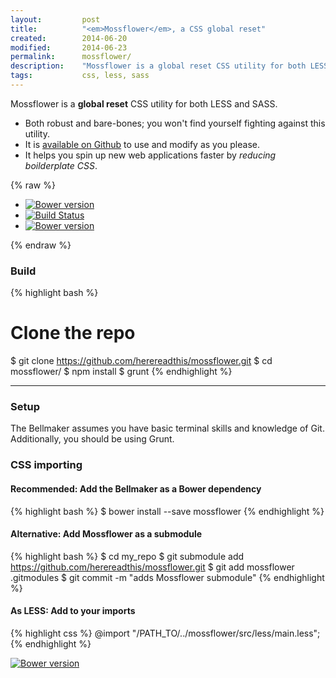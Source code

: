 ```yaml
---
layout:     	post
title:      	"<em>Mossflower</em>, a CSS global reset"
created:       	2014-06-20
modified:		2014-06-23
permalink:  	mossflower/
description:	"Mossflower is a global reset CSS utility for both LESS and SASS to help you spin up new websites."
tags:       	css, less, sass
---
```


Mossflower is a **global reset** CSS utility for both LESS and SASS.

* Both robust and bare-bones; you won't find yourself fighting against this utility.
* It is [available on Github](https://github.com/herereadthis/mossflower) to use and modify as you please.
* It helps you spin up new web applications faster by *reducing boilderplate CSS*.
<!--more-->

{% raw %}
<ul id="github_badges" class="sunflash_navmenu">
	<li><a href="http://badge.fury.io/bo/mossflower">
			<img alt="Bower version" src="https://badge.fury.io/bo/mossflower.svg" />
		</a></li>
	<li><a href="http://travis-ci.org/herereadthis/mossflower">
			<img alt="Build Status" src="https://secure.travis-ci.org/herereadthis/mossflower.svg?branch=master" />
		</a></li>
	<li><a href="https://david-dm.org/herereadthis/mossflower#info=devDependencies">
			<img alt="Bower version" src="https://david-dm.org/herereadthis/mossflower/dev-status.svg" />
		</a></li>
</ul>
{% endraw %}

### Build

{% highlight bash %}
# Clone the repo
$ git clone https://github.com/herereadthis/mossflower.git
$ cd mossflower/
$ npm install
$ grunt
{% endhighlight %}

----------------------------

### Setup

The Bellmaker assumes you have basic terminal skills and knowledge of Git. Additionally, you should be using Grunt.

### CSS importing

#### Recommended: Add the Bellmaker as a Bower dependency

{% highlight bash %}
$ bower install --save mossflower
{% endhighlight %}

#### Alternative: Add Mossflower as a submodule

{% highlight bash %}
$ cd my_repo
$ git submodule add https://github.com/herereadthis/mossflower.git
$ git add mossflower .gitmodules
$ git commit -m "adds Mossflower submodule"
{% endhighlight %}

#### As LESS: Add to your imports

{% highlight css %}
@import "/PATH_TO/../mossflower/src/less/main.less";
{% endhighlight %}



[![Bower version](https://badge.fury.io/bo/mossflower.svg)](http://badge.fury.io/bo/mossflower)

